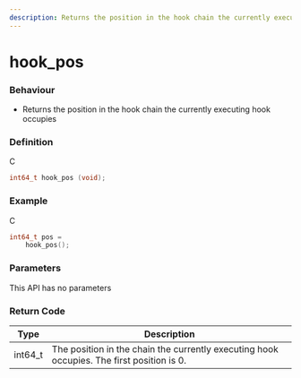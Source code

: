 ```yaml
---
description: Returns the position in the hook chain the currently executing hook occupies
---
```


# hook\_pos

### Behaviour

* Returns the position in the hook chain the currently executing hook occupies

### Definition

C

```c
int64_t hook_pos (void);
```

### Example

C

```c
int64_t pos = 
  	hook_pos();
```

### Parameters

This API has no parameters

### Return Code

| Type     | Description                                                                               |
| -------- | ----------------------------------------------------------------------------------------- |
| int64\_t | The position in the chain the currently executing hook occupies. The first position is 0. |
